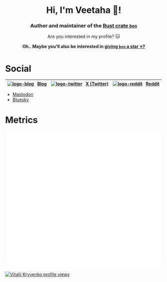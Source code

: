 <h1 align="center">Hi, I'm Veetaha 👋!</h1>
<h3 align="center">
  Author and maintainer of the <a href="https://github.com/elastio/bon">Rust crate <code>bon</code></a>
</h3>

<p align="center">
  Are you interested in my profile? 🐱
</p>

<p align="center">
  <b>Oh.. Maybe you'll also be interested in <a href="https://github.com/elastio/bon">giving <code>bon</code> a star ⭐?</a>
  </b>
</p>

# Social


| [![logo-blog]][blog] &ensp;[**Blog**][blog] | [![logo-twitter]][twitter] &ensp;[**X (Twitter)**][twitter] | [![logo-reddit]][reddit] &ensp;[**Reddit**][reddit]
-- | -- | --

- <a rel="me" href="https://mastodon.social/@Veetaha">Mastodon</a>
- <a rel="me" href="https://bsky.app/profile/veetaha.bsky.social">Bluesky</a>

# Metrics

![GitHub Metrics for Veetaha](./github-metrics.svg)

[![Vitalii Kryvenko profile views](https://u8views.com/api/v1/github/profiles/36276403/views/day-week-month-total-count.svg)](https://u8views.com/github/Veetaha)

[blog]: https://bon-rs.com/blog
[twitter]: https://x.com/veetaha
[reddit]: https://www.reddit.com/user/Veetaha/
[logo-blog]: https://github.com/user-attachments/assets/4e84125c-9fec-4c10-ad51-a77652d14087
[logo-twitter]: https://github.com/user-attachments/assets/87d2bd0e-9af7-4dea-8791-d54b0be2744b
[logo-reddit]: https://github.com/user-attachments/assets/3c03826b-a7af-440f-a7bd-8b8b69208231
